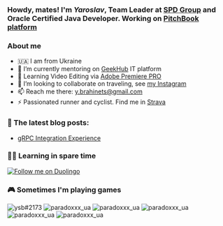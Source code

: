 ### Howdy, mates! I'm _Yaroslav_, Team Leader at [SPD Group](https://spd.group/author/y-brahinets/) and Oracle Certified Java Developer. Working on [PitchBook platform](https://pitchbook.com)

### About me
- 🇺🇦 I am from Ukraine
- 🌱 I’m currently mentoring on [GeekHub](https://geekhub.ck.ua) IT platform
- 🌱 Learning Video Editing via [Adobe Premiere PRO](https://www.adobe.com/en/products/premiere.html)
- 👯 I’m looking to collaborate on traveling, see [my Instagram](https://www.instagram.com/takeshi.1/)
- 📫 Reach me there: [y.brahinets@gmail.com](mailto:y.brahinets@gmail.com)
- ⚡ Passionated runner and cyclist. Find me in [Strava](https://www.strava.com/athletes/ybrahinets)
  
### 📙 The latest blog posts:
- [gRPC Integration Experience](https://tproger.ru/articles/grpc-integration-experience/)

### 👨‍🎓 Learning in spare time
[![Follow me on Duolingo](https://img.shields.io/badge/Duolingo-%234DC730.svg?style=for-the-badge&logo=Duolingo&logoColor=white)](https://www.duolingo.com/profile/Yaroslav835650)

### 🎮 Sometimes I'm playing games
  ![ysb#2173](https://img.shields.io/badge/battle.net-%2300AEFF.svg?style=for-the-badge&logo=battle.net&logoColor=white)
  ![paradoxxx_ua](https://img.shields.io/badge/steam-%23000000.svg?style=for-the-badge&logo=steam&logoColor=white)
  ![paradoxxx_ua](https://img.shields.io/badge/ea-%23000000.svg?style=for-the-badge&logo=ea&logoColor=white)
  ![paradoxxx_ua](https://img.shields.io/badge/epicgames-%23313131.svg?style=for-the-badge&logo=epicgames&logoColor=white)
  ![paradoxxx_ua](https://img.shields.io/badge/Ubisoft-%23F5F5F5.svg?style=for-the-badge&logo=Ubisoft&logoColor=white)
  ![paradoxxx_ua](https://img.shields.io/badge/GOG-%23F5F5F5.svg?style=for-the-badge&logo=Gog&logoColor=white)
